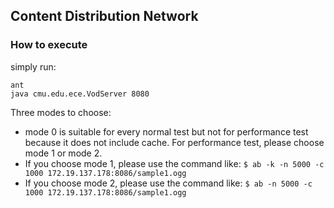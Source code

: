 ## Content Distribution Network
### How to execute
simply run: 

  ```
  ant
  java cmu.edu.ece.VodServer 8080
  ```
 
 Three modes to choose:
 -    mode 0 is suitable for every normal test but not for performance test because it does not include cache. For performance test, please choose mode 1 or mode 2. 
 -    If you choose mode 1, please use the command like:
 `$ ab -k -n 5000 -c 1000 172.19.137.178:8086/sample1.ogg`
 -    If you choose mode 2, please use the command like:
 `$ ab -n 5000 -c 1000 172.19.137.178:8086/sample1.ogg`

 

